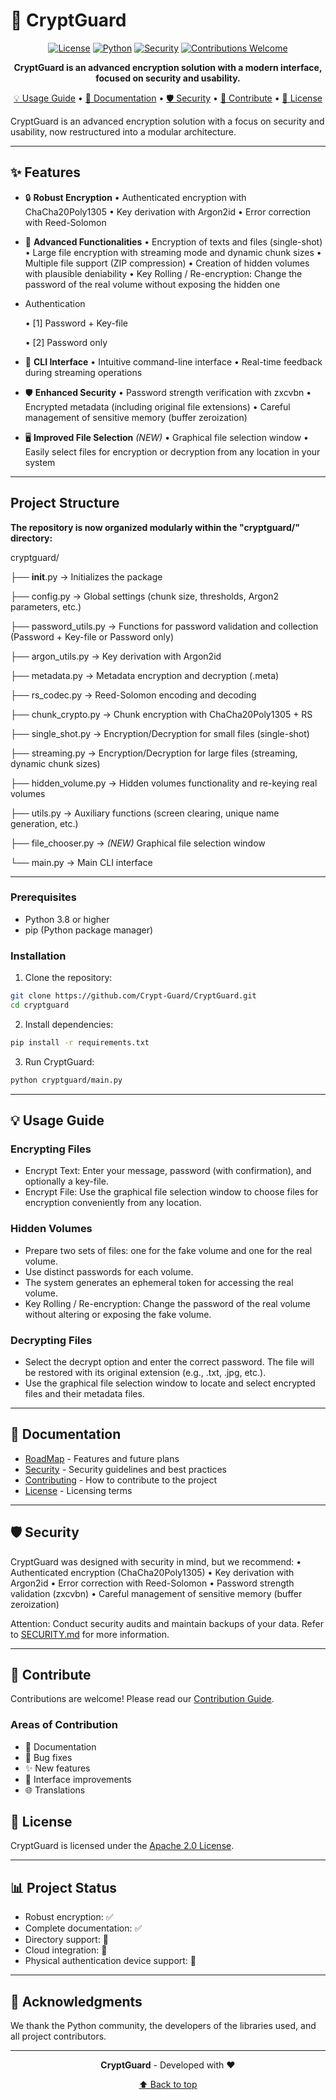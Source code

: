 # 🔐 CryptGuard

<div align="center">

[![License](https://img.shields.io/badge/license-Apache%202.0-blue.svg)](LICENSE)
[![Python](https://img.shields.io/badge/python-3.8%2B-blue)](https://www.python.org/downloads/)
[![Security](https://img.shields.io/badge/security-audited-green.svg)](SECURITY.md)
[![Contributions Welcome](https://img.shields.io/badge/contributions-welcome-brightgreen.svg)](CONTRIBUTING.md)

**CryptGuard is an advanced encryption solution with a modern interface, focused on security and usability.**

[💡 Usage Guide](#-usage-guide) •
[📖 Documentation](#-documentation) •
[🛡️ Security](#️-security) •
[🤝 Contribute](#-contribute) •
[📜 License](#-license)

</div>

CryptGuard is an advanced encryption solution with a focus on security and usability, now restructured into a modular architecture.

--------------------------------------------------------------------------------
## ✨ Features

- 🔒 **Robust Encryption**
  • Authenticated encryption with ChaCha20Poly1305
  • Key derivation with Argon2id
  • Error correction with Reed-Solomon

- 🎯 **Advanced Functionalities**
  • Encryption of texts and files (single-shot)
  • Large file encryption with streaming mode and dynamic chunk sizes
  • Multiple file support (ZIP compression)
  • Creation of hidden volumes with plausible deniability
  • Key Rolling / Re-encryption: Change the password of the real volume without exposing the hidden one

- Authentication

  • [1] Password + Key-file

  • [2] Password only

- 💫 **CLI Interface**
  • Intuitive command-line interface
  • Real-time feedback during streaming operations

- 🛡️ **Enhanced Security**
  • Password strength verification with zxcvbn
  • Encrypted metadata (including original file extensions)
  • Careful management of sensitive memory (buffer zeroization)

- 🖥️ **Improved File Selection** *(NEW)*
  • Graphical file selection window
  • Easily select files for encryption or decryption from any location in your system

--------------------------------------------------------------------------------

## Project Structure

**The repository is now organized modularly within the "cryptguard/" directory:**

cryptguard/

├── __init__.py             -> Initializes the package

├── config.py               -> Global settings (chunk size, thresholds, Argon2 parameters, etc.)

├── password_utils.py       -> Functions for password validation and collection (Password + Key-file or Password only)

├── argon_utils.py          -> Key derivation with Argon2id

├── metadata.py             -> Metadata encryption and decryption (.meta)

├── rs_codec.py             -> Reed-Solomon encoding and decoding

├── chunk_crypto.py         -> Chunk encryption with ChaCha20Poly1305 + RS

├── single_shot.py          -> Encryption/Decryption for small files (single-shot)

├── streaming.py            -> Encryption/Decryption for large files (streaming, dynamic chunk sizes)

├── hidden_volume.py        -> Hidden volumes functionality and re-keying real volumes

├── utils.py                -> Auxiliary functions (screen clearing, unique name generation, etc.)

├── file_chooser.py         -> *(NEW)* Graphical file selection window

└── main.py                 -> Main CLI interface

--------------------------------------------------------------------------------
### Prerequisites

- Python 3.8 or higher
- pip (Python package manager)

### Installation

1. Clone the repository:
```bash
git clone https://github.com/Crypt-Guard/CryptGuard.git
cd cryptguard
```

2. Install dependencies:
```bash
pip install -r requirements.txt
```

3. Run CryptGuard:
```bash
python cryptguard/main.py
```
--------------------------------------------------------------------------------
## 💡 Usage Guide

### Encrypting Files
  - Encrypt Text: Enter your message, password (with confirmation), and optionally a key-file.
  - Encrypt File: Use the graphical file selection window to choose files for encryption conveniently from any location.

### Hidden Volumes
  - Prepare two sets of files: one for the fake volume and one for the real volume.
  - Use distinct passwords for each volume.
  - The system generates an ephemeral token for accessing the real volume.
  - Key Rolling / Re-encryption: Change the password of the real volume without altering or exposing the fake volume.

### Decrypting Files
  - Select the decrypt option and enter the correct password. The file will be restored with its original extension (e.g., .txt, .jpg, etc.).
  - Use the graphical file selection window to locate and select encrypted files and their metadata files.

--------------------------------------------------------------------------------
## 📖 Documentation

- [RoadMap](ROADMAP.md) - Features and future plans
- [Security](SECURITY.md) - Security guidelines and best practices
- [Contributing](CONTRIBUTING.md) - How to contribute to the project
- [License](LICENSE) - Licensing terms

--------------------------------------------------------------------------------
## 🛡️ Security

CryptGuard was designed with security in mind, but we recommend:
  • Authenticated encryption (ChaCha20Poly1305)
  • Key derivation with Argon2id
  • Error correction with Reed-Solomon
  • Password strength validation (zxcvbn)
  • Careful management of sensitive memory (buffer zeroization)

Attention: Conduct security audits and maintain backups of your data.
Refer to [SECURITY.md](SECURITY.md) for more information.

--------------------------------------------------------------------------------
## 🤝 Contribute

Contributions are welcome! Please read our [Contribution Guide](CONTRIBUTING.md).

### Areas of Contribution

- 📝 Documentation
- 🐛 Bug fixes
- ✨ New features
- 🎨 Interface improvements
- 🌐 Translations

## 📜 License

CryptGuard is licensed under the [Apache 2.0 License](LICENSE).

--------------------------------------------------------------------------------

## 📊 Project Status

  - Robust encryption: ✅
  - Complete documentation: ✅
  - Directory support: 🚧
  - Cloud integration: 🚧
  - Physical authentication device support: 🚧

--------------------------------------------------------------------------------

## 🙏 Acknowledgments

We thank the Python community, the developers of the libraries used, and all project contributors.

--------------------------------------------------------------------------------
<div align="center">

**CryptGuard** - Developed with ❤️

[⬆ Back to top](#-cryptguard)

</div>
